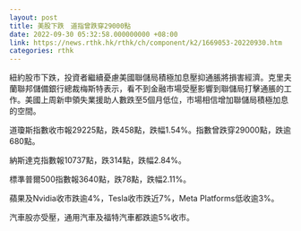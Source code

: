 ```yaml
---
layout: post
title: 美股下跌　道指曾跌穿29000點
date: 2022-09-30 05:32:58.000000000 +08:00
link: https://news.rthk.hk/rthk/ch/component/k2/1669053-20220930.htm
categories: rthk
---
```


紐約股市下跌，投資者繼續憂慮美國聯儲局積極加息壓抑通脹將損害經濟。克里夫蘭聯邦儲備銀行總裁梅斯特表示，看不到金融市場受壓影響到聯儲局打擊通脹的工作。美國上周新申領失業援助人數跌至5個月低位，市場相信增加聯儲局積極加息的空間。

道瓊斯指數收市報29225點，跌458點，跌幅1.54%。指數曾跌穿29000點，跌逾680點。

納斯達克指數報10737點，跌314點，跌幅2.84%。

標準普爾500指數報3640點，跌78點，跌幅2.11%。

蘋果及Nvidia收市跌逾4%，Tesla收市跌近7%，Meta Platforms低收逾3%。

汽車股亦受壓，通用汽車及福特汽車都跌逾5%收市。
